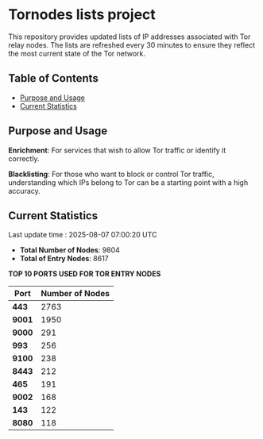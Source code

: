 # Tornodes lists project

This repository provides updated lists of IP addresses associated with Tor relay nodes. The lists are refreshed every 30 minutes to ensure they reflect the most current state of the Tor network.

## Table of Contents

- [Purpose and Usage](#purpose-and-usage)
- [Current Statistics](#current-statistics)


## Purpose and Usage

**Enrichment**: For services that wish to allow Tor traffic or identify it correctly.

**Blacklisting**: For those who want to block or control Tor traffic, understanding which IPs belong to Tor can be a starting point with a high accuracy.

## Current Statistics

Last update time : 2025-08-07 07:00:20 UTC

- **Total Number of Nodes**: 9804
- **Total of Entry Nodes**: 8617

**TOP 10 PORTS USED FOR TOR ENTRY NODES**

| **Port** | **Number of Nodes** |
|------|-----------------|
| **443**   | 2763  |
| **9001**   | 1950  |
| **9000**   | 291  |
| **993**   | 256  |
| **9100**   | 238  |
| **8443**   | 212  |
| **465**   | 191  |
| **9002**   | 168  |
| **143**   | 122  |
| **8080**   | 118  |

